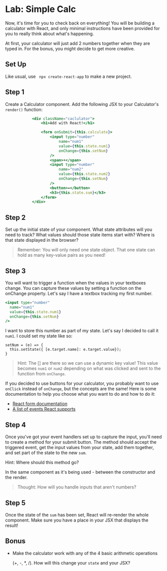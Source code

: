 # Lab: Simple Calc

Now, it's time for you to check back on everything! You will be building a calculator with React, and only minimal instructions have been provided for you to really think about what's happening.

At first, your calculator will just add 2 numbers together when they are typed in. For the bonus, you might decide to get more creative.

## Set Up

Like usual, use ` npx create-react-app` to make a new project.

## Step 1

Create a Calculator component. Add the following JSX to your Calculator's `render()` function:

```jsx
            <div className="caclulator">
                <h1>Add with React!</h1>

                <form onSubmit={this.calculate}>
                    <input type="number" 
                        name="num1"
                        value={this.state.num1}
                        onChange={this.setNum}
                    />
                    <span>+</span>
                    <input type="number" 
                        name="num2"
                        value={this.state.num2}
                        onChange={this.setNum}
                    />
                    <button>=</button>
                    <h3>{this.state.sum}</h3>
                </form>
            </div>
```

## Step 2

Set up the initial state of your component. What state attributes will you need to track? What values should those state items start with? Where is that state displayed in the browser?

> Remember: You will only need one state object. That one state can hold as many key-value pairs as you need!

## Step 3

You will want to trigger a function when the values in your textboxes change. You can capture these values by setting a function on the onChange property. Let's say I have a textbox tracking my first number.

```jsx
<input type="number"
  name="num1"
  value={this.state.num1}
  onChange={this.setNum}
/>
```

I want to store this number as part of my state. Let's say I decided to call it `num1`. I could set my state like so:

```text
setNum = (e) => {
  this.setState({ [e.target.name]: e.target.value});
}
```

> Hint: The \[\] are there so we can use a dynamic key value! This value becomes `num1` or `num2` depending on what was clicked and sent to the function from `onChange`.

If you decided to use buttons for your calculator, you probably want to use `onClick` instead of `onChange`, but the concepts are the same! Here is some documentation to help you choose what you want to do and how to do it:

* [React form documentation](https://facebook.github.io/react/docs/forms.html)
* [A list of events React supports](https://facebook.github.io/react/docs/events.html#supported-events)

## Step 4

Once you've got your event handlers set up to capture the input, you'll need to create a method for your submit button. The method should accept the triggered event, get the input values from your state, add them together, and set part of the state to the new `sum`.

Hint: Where should this method go?

In the same component as it's being used - between the constructor and the render.

> Thought: How will you handle inputs that aren't numbers?

## Step 5

Once the state of the `sum` has been set, React will re-render the whole component. Make sure you have a place in your JSX that displays the result!

## Bonus

* Make the calculator work with any of the 4 basic arithmetic operations

  \(+, -, \*, /\). How will this change your `state` and your JSX?

